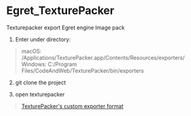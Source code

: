 # Egret_TexturePacker
Texturepacker export Egret engine Image pack

1. Enter under directory:
   
  > macOS: /Applications/TexturePacker.app/Contents/Resources/exporters/
  > Windows: C:/Program Files/CodeAndWeb/TexturePacker/bin/exporters

2. git clone the project

3. open texturepacker

> [TexturePacker's custom exporter format](https://www.codeandweb.com/texturepacker/documentation/custom-exporter)
